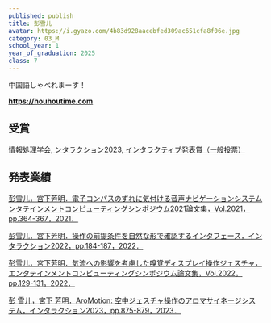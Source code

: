 ```yaml
---
published: publish
title: 彭雪儿
avatar: https://i.gyazo.com/4b83d928aacebfed309ac651cfa8f06e.jpg
category: 03_M
school_year: 1
year_of_graduation: 2025
class: 7
---
```

中国語しゃべれまーす！

**[h﻿ttps://houhoutime.com](https://houhoutime.com)**



## 受賞[](https://www.interaction-ipsj.org/2023/award)

[情報処理学会, ンタラクション2023, インタラクティブ発表賞（一般投票）](https://www.interaction-ipsj.org/2023/award)

[](https://www.interaction-ipsj.org/2023/award)

## **発表業績**

[彭雪儿，宮下芳明．電子コンパスのずれに気付ける音声ナビゲーションシステムンタテインメントコンピューティングシンポジウム2021論文集，Vol.2021，pp.364-367，2021．](https://research.miyashita.com/papers/D243)

[彭雪儿，宮下芳明．操作の前提条件を自然な形で確認するインタフェース，インタラクション2022，pp.184-187，2022．](https://research.miyashita.com/papers/D249)

[彭雪儿，宮下芳明．気流への影響を考慮した嗅覚ディスプレイ操作ジェスチャ，エンタテインメントコンピューティングシンポジウム論文集，Vol.2022，pp.129-131，2022．](https://research.miyashita.com/papers/D260)

[彭 雪儿，宮下 芳明．AroMotion: 空中ジェスチャ操作のアロマサイネージシステム，インタラクション2023，pp.875-879，2023．](https://research.miyashita.com/papers/D277)